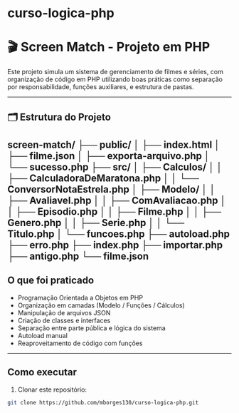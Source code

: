 # curso-logica-php
# 🎬 Screen Match - Projeto em PHP

Este projeto simula um sistema de gerenciamento de filmes e séries, com organização de código em PHP utilizando boas práticas como separação por responsabilidade, funções auxiliares, e estrutura de pastas.

---

## 🗂️ Estrutura do Projeto
screen-match/
├── public/
│   ├── index.html
│   ├── filme.json
│   ├── exporta-arquivo.php
│   └── sucesso.php
├── src/
│   ├── Calculos/
│   │   ├── CalculadoraDeMaratona.php
│   │   └── ConversorNotaEstrela.php
│   ├── Modelo/
│   │   ├── Avaliavel.php
│   │   ├── ComAvaliacao.php
│   │   ├── Episodio.php
│   │   ├── Filme.php
│   │   ├── Genero.php
│   │   ├── Serie.php
│   │   └── Titulo.php
│   └── funcoes.php
├── autoload.php
├── erro.php
├── index.php
├── importar.php
├── antigo.php
└── filme.json
---

## O que foi praticado

- Programação Orientada a Objetos em PHP
- Organização em camadas (Modelo / Funções / Cálculos)
- Manipulação de arquivos JSON
- Criação de classes e interfaces
- Separação entre parte pública e lógica do sistema
- Autoload manual
- Reaproveitamento de código com funções

---

## Como executar

1. Clonar este repositório:
```bash
git clone https://github.com/mborges130/curso-logica-php.git
